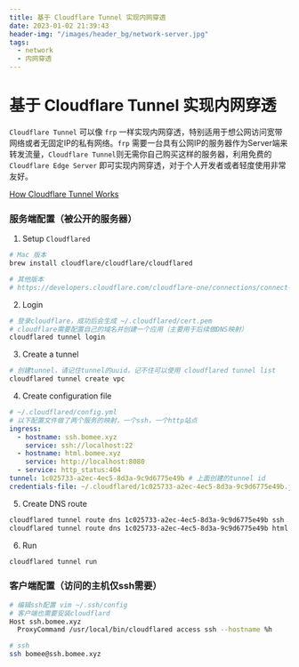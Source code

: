 ```yaml
---
title: 基于 Cloudflare Tunnel 实现内网穿透
date: 2023-01-02 21:39:43
header-img: "/images/header_bg/network-server.jpg"
tags:
  - network
  - 内网穿透
---
```

# 基于 Cloudflare Tunnel 实现内网穿透
`Cloudflare Tunnel` 可以像 `frp` 一样实现内网穿透，特别适用于想公网访问宽带网络或者无固定IP的私有网络。`frp` 需要一台具有公网IP的服务器作为Server端来转发流量，`Cloudflare Tunnel`则无需你自己购买这样的服务器，利用免费的 `Cloudflare Edge Server` 即可实现内网穿透，对于个人开发者或者轻度使用非常友好。

[How Cloudflare Tunnel Works](https://developers.cloudflare.com/cloudflare-one/connections/connect-apps/#how-it-works)

### 服务端配置（被公开的服务器）

1. Setup `Cloudflared`
```sh
# Mac 版本
brew install cloudflare/cloudflare/cloudflared

# 其他版本
# https://developers.cloudflare.com/cloudflare-one/connections/connect-apps/install-and-setup/tunnel-guide/local/#set-up-a-tunnel-locally-cli-setup
```
2. Login
```sh
# 登录cloudflare，成功后会生成 ~/.cloudflared/cert.pem
# cloudflare需要配置自己的域名并创建一个应用（主要用于后续做DNS映射）
cloudflared tunnel login
```
3. Create a tunnel
```sh
# 创建tunnel，请记住tunnel的uuid，记不住可以使用 cloudflared tunnel list
cloudflared tunnel create vpc
```
4. Create configuration file
```yaml
# ~/.cloudflared/config.yml
# 以下配置文件做了两个服务的映射，一个ssh，一个http站点
ingress:
  - hostname: ssh.bomee.xyz
    service: ssh://localhost:22
  - hostname: html.bomee.xyz
    service: http://localhost:8080
  - service: http_status:404
tunnel: 1c025733-a2ec-4ec5-8d3a-9c9d6775e49b # 上面创建的tunnel id
credentials-file: ~/.cloudflared/1c025733-a2ec-4ec5-8d3a-9c9d6775e49b.json # 登录后的认证文件
```
5. Create DNS route
```sh
cloudflared tunnel route dns 1c025733-a2ec-4ec5-8d3a-9c9d6775e49b ssh 
cloudflared tunnel route dns 1c025733-a2ec-4ec5-8d3a-9c9d6775e49b html 
```
6. Run
```sh
cloudflared tunnel run
```

### 客户端配置（访问的主机仅ssh需要）
```sh
# 编辑ssh配置 vim ~/.ssh/config
# 客户端也需要安装cloudflard
Host ssh.bomee.xyz
  ProxyCommand /usr/local/bin/cloudflared access ssh --hostname %h

# ssh
ssh bomee@ssh.bomee.xyz
```